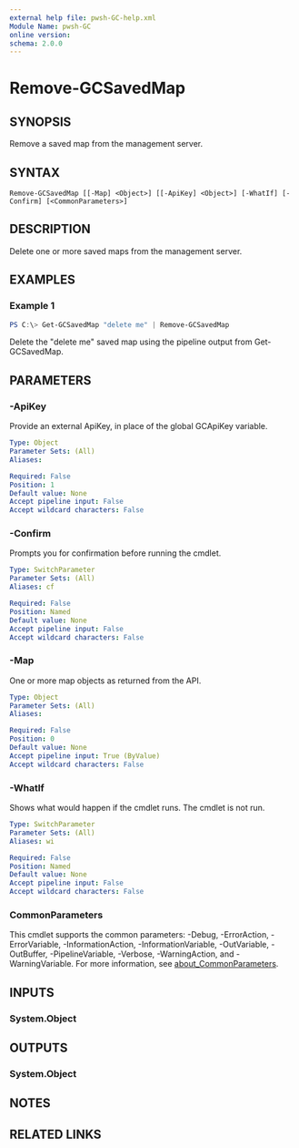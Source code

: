 ```yaml
---
external help file: pwsh-GC-help.xml
Module Name: pwsh-GC
online version:
schema: 2.0.0
---
```


# Remove-GCSavedMap

## SYNOPSIS
Remove a saved map from the management server.

## SYNTAX

```
Remove-GCSavedMap [[-Map] <Object>] [[-ApiKey] <Object>] [-WhatIf] [-Confirm] [<CommonParameters>]
```

## DESCRIPTION
Delete one or more saved maps from the management server.

## EXAMPLES

### Example 1
```powershell
PS C:\> Get-GCSavedMap "delete me" | Remove-GCSavedMap
```

Delete the "delete me" saved map using the pipeline output from Get-GCSavedMap.

## PARAMETERS

### -ApiKey
Provide an external ApiKey, in place of the global GCApiKey variable.

```yaml
Type: Object
Parameter Sets: (All)
Aliases:

Required: False
Position: 1
Default value: None
Accept pipeline input: False
Accept wildcard characters: False
```

### -Confirm
Prompts you for confirmation before running the cmdlet.

```yaml
Type: SwitchParameter
Parameter Sets: (All)
Aliases: cf

Required: False
Position: Named
Default value: None
Accept pipeline input: False
Accept wildcard characters: False
```

### -Map
One or more map objects as returned from the API.

```yaml
Type: Object
Parameter Sets: (All)
Aliases:

Required: False
Position: 0
Default value: None
Accept pipeline input: True (ByValue)
Accept wildcard characters: False
```

### -WhatIf
Shows what would happen if the cmdlet runs. The cmdlet is not run.

```yaml
Type: SwitchParameter
Parameter Sets: (All)
Aliases: wi

Required: False
Position: Named
Default value: None
Accept pipeline input: False
Accept wildcard characters: False
```

### CommonParameters
This cmdlet supports the common parameters: -Debug, -ErrorAction, -ErrorVariable, -InformationAction, -InformationVariable, -OutVariable, -OutBuffer, -PipelineVariable, -Verbose, -WarningAction, and -WarningVariable. For more information, see [about_CommonParameters](http://go.microsoft.com/fwlink/?LinkID=113216).

## INPUTS

### System.Object

## OUTPUTS

### System.Object
## NOTES

## RELATED LINKS
